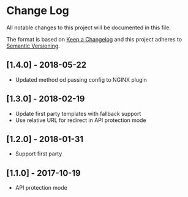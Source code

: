 # Change Log

All notable changes to this project will be documented in this file.

The format is based on [Keep a Changelog](http://keepachangelog.com/)
and this project adheres to [Semantic Versioning](http://semver.org/).

## [1.4.0] - 2018-05-22
- Updated method od passing config to NGINX plugin
## [1.3.0] - 2018-02-19
- Update first party templates with fallback support
- Use relative URL for redirect in API protection mode

## [1.2.0] - 2018-01-31
- Support first party

## [1.1.0] - 2017-10-19
- API protection mode
